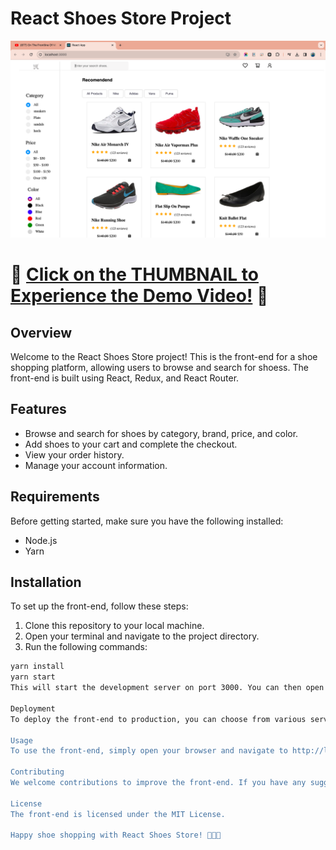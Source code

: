 # React Shoes Store Project

[![REACT SHOES STORE PROJECT VIDEO DEMO ](./THUMBNAIL.png)](https://youtu.be/3dMbF3LcTos)

# **🎥 [Click on the THUMBNAIL to Experience the Demo Video!](https://youtu.be/3dMbF3LcTos)** 🚀

## Overview

Welcome to the React Shoes Store project! This is the front-end for a shoe shopping platform, allowing users to browse and search for shoess. The front-end is built using React, Redux, and React Router.

## Features

- Browse and search for shoes by category, brand, price, and color.
- Add shoes to your cart and complete the checkout.
- View your order history.
- Manage your account information.

## Requirements

Before getting started, make sure you have the following installed:

- Node.js
- Yarn

## Installation

To set up the front-end, follow these steps:

1. Clone this repository to your local machine.
2. Open your terminal and navigate to the project directory.
3. Run the following commands:

```bash
yarn install
yarn start
This will start the development server on port 3000. You can then open your browser and go to http://localhost:3000 to view the front-end.

Deployment
To deploy the front-end to production, you can choose from various services like Netlify, Vercel, or Heroku. Once you've selected a service, follow their instructions to deploy your front-end.

Usage
To use the front-end, simply open your browser and navigate to http://localhost:3000. From there, you can browse and search for shoes, add them to your cart, and complete the checkout.

Contributing
We welcome contributions to improve the front-end. If you have any suggestions or bug fixes, please create a pull request. We appreciate your help in making this project even better!

License
The front-end is licensed under the MIT License.

Happy shoe shopping with React Shoes Store! 🥿👟👞
```
